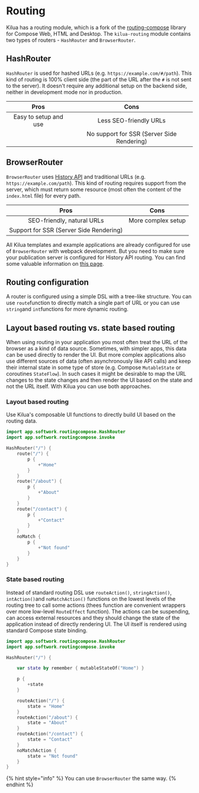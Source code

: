# Routing

Kilua has a routing module, which is a fork of the [routing-compose](https://github.com/hfhbd/routing-compose) library for Compose Web, HTML and Desktop. The `kilua-routing` module contains two types of routers - `HashRouter` and `BrowserRouter`.&#x20;

## HashRouter&#x20;

`HashRouter` is used for hashed URLs (e.g. `https://example.com/#/path`). This kind of routing is 100% client side (the part of the URL after the `#` is not sent to the server). It doesn't require any additional setup on the backend side, neither in development mode nor in production.

|          Pros         |                    Cons                    |
| :-------------------: | :----------------------------------------: |
| Easy to setup and use |           Less SEO-friendly URLs           |
|                       | No support for SSR (Server Side Rendering) |

## BrowserRouter

`BrowserRouter` uses [History API](https://developer.mozilla.org/en-US/docs/Web/API/History_API) and traditional URLs (e.g. `https://example.com/path`). This kind of routing requires support from the server, which must return some resource (most often the content of the `index.html` file) for every path.

|                   Pros                  |        Cons        |
| :-------------------------------------: | :----------------: |
|        SEO-friendly, natural URLs       | More complex setup |
| Support for SSR (Server Side Rendering) |                    |

All Kilua templates and example applications are already configured for use of `BrowserRouter` with webpack development. But you need to make sure your publication server is configured for History API routing. You can find some valuable information on [this page](https://router.vuejs.org/guide/essentials/history-mode#Example-Server-Configurations).

## Routing configuration

A router is configured using a simple DSL with a tree-like structure. You can use `route`function to directly match a single part of URL or you can use `string`and `int`functions for more dynamic routing.

## Layout based routing vs. state based routing

When using routing in your application you most often treat the URL of the browser as a kind of data source. Sometimes, with simpler apps, this data can be used directly to render the UI. But more complex applications also use different sources of data (often asynchronously like API calls) and keep their internal state in some type of store (e.g. Compose `MutableState` or coroutines `StateFlow`). In such cases it might be desirable to map the URL changes to the state changes and then render the UI based on the state and not the URL itself. With Kilua you can use both approaches.

### Layout based routing

Use Kilua's composable UI functions to directly build UI based on the routing data.

```kotlin
import app.softwork.routingcompose.HashRouter
import app.softwork.routingcompose.invoke

HashRouter("/") {
    route("/") {
        p {
            +"Home"
        }
    }
    route("/about") {
        p {
            +"About"
        }
    }
    route("/contact") {
        p {
            +"Contact"
        }
    }
    noMatch {
        p {
            +"Not found"
        }
    }
}
```

### State based routing

Instead of standard routing DSL use `routeAction()`, `stringAction()`, `intAction()`and `noMatchAction()` functions on the lowest levels of the routing tree to call some actions (thees function are convenient wrappers over more low-level `RouteEffect` function). The actions can be suspending, can access external resources and they should change the state of the application instead of directly rendering UI. The UI itself is rendered using standard Compose state binding.

```kotlin
import app.softwork.routingcompose.HashRouter
import app.softwork.routingcompose.invoke

HashRouter("/") {

    var state by remember { mutableStateOf("Home") }

    p {
        +state
    }

    routeAction("/") {
        state = "Home"
    }
    routeAction("/about") {
        state = "About"
    }
    routeAction("/contact") {
        state = "Contact"
    }
    noMatchAction {
        state = "Not found"
    }
}
```

{% hint style="info" %}
You can use `BrowserRouter` the same way.
{% endhint %}
